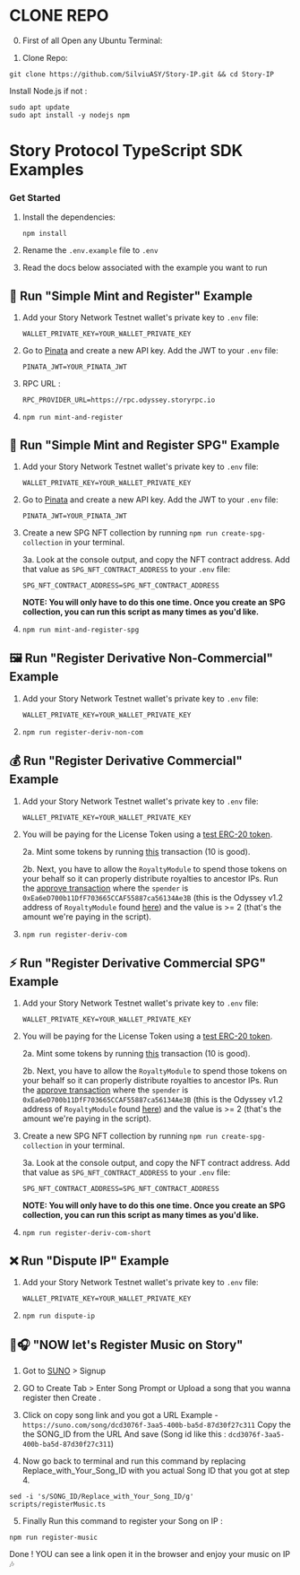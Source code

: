 # CLONE REPO
0. First of all Open any Ubuntu Terminal:

1. Clone Repo:
```
git clone https://github.com/SilviuASY/Story-IP.git && cd Story-IP
```
Install Node.js if not :

```
sudo apt update
sudo apt install -y nodejs npm
```



# Story Protocol TypeScript SDK Examples

### Get Started

1. Install the dependencies:

    ```
    npm install
    ```

2. Rename the `.env.example` file to `.env`

3. Read the docs below associated with the example you want to run

## 📄 Run "Simple Mint and Register" Example

1. Add your Story Network Testnet wallet's private key to `.env` file:

    ```
    WALLET_PRIVATE_KEY=YOUR_WALLET_PRIVATE_KEY
    ```

2. Go to [Pinata](https://pinata.cloud/) and create a new API key. Add the JWT to your `.env` file:

    ```
    PINATA_JWT=YOUR_PINATA_JWT
    ```

3. RPC URL : 
    ```
    RPC_PROVIDER_URL=https://rpc.odyssey.storyrpc.io
    ```

3. `npm run mint-and-register`

## 📄 Run "Simple Mint and Register SPG" Example

1. Add your Story Network Testnet wallet's private key to `.env` file:

    ```
    WALLET_PRIVATE_KEY=YOUR_WALLET_PRIVATE_KEY
    ```

2. Go to [Pinata](https://pinata.cloud/) and create a new API key. Add the JWT to your `.env` file:

    ```
    PINATA_JWT=YOUR_PINATA_JWT
    ```

3. Create a new SPG NFT collection by running `npm run create-spg-collection` in your terminal.

    3a. Look at the console output, and copy the NFT contract address. Add that value as `SPG_NFT_CONTRACT_ADDRESS` to your `.env` file:

    ```
    SPG_NFT_CONTRACT_ADDRESS=SPG_NFT_CONTRACT_ADDRESS
    ```

    **NOTE: You will only have to do this one time. Once you create an SPG collection, you can run this script as many times as you'd like.**

4. `npm run mint-and-register-spg`

## 🖼️ Run "Register Derivative Non-Commercial" Example

1. Add your Story Network Testnet wallet's private key to `.env` file:

    ```
    WALLET_PRIVATE_KEY=YOUR_WALLET_PRIVATE_KEY
    ```

2. `npm run register-deriv-non-com`

## 💰 Run "Register Derivative Commercial" Example

1. Add your Story Network Testnet wallet's private key to `.env` file:

    ```
    WALLET_PRIVATE_KEY=YOUR_WALLET_PRIVATE_KEY
    ```

2. You will be paying for the License Token using a [test ERC-20 token](https://odyssey.storyscan.xyz/address/0xC0F6E387aC0B324Ec18EAcf22EE7271207dCE3d5).

    2a. Mint some tokens by running [this](https://odyssey.storyscan.xyz/address/0xC0F6E387aC0B324Ec18EAcf22EE7271207dCE3d5?tab=write_contract#0x40c10f19) transaction (10 is good).

    2b. Next, you have to allow the `RoyaltyModule` to spend those tokens on your behalf so it can properly distribute royalties to ancestor IPs. Run the [approve transaction](https://odyssey.storyscan.xyz/address/0xC0F6E387aC0B324Ec18EAcf22EE7271207dCE3d5?tab=write_contract#0x095ea7b3) where the `spender` is `0xEa6eD700b11DfF703665CCAF55887ca56134Ae3B` (this is the Odyssey v1.2 address of `RoyaltyModule` found [here](https://docs.story.foundation/docs/deployed-smart-contracts)) and the value is >= 2 (that's the amount we're paying in the script).

3. `npm run register-deriv-com`

## ⚡ Run "Register Derivative Commercial SPG" Example

1. Add your Story Network Testnet wallet's private key to `.env` file:

    ```
    WALLET_PRIVATE_KEY=YOUR_WALLET_PRIVATE_KEY
    ```

2. You will be paying for the License Token using a [test ERC-20 token](https://odyssey.storyscan.xyz/address/0xC0F6E387aC0B324Ec18EAcf22EE7271207dCE3d5).

    2a. Mint some tokens by running [this](https://odyssey.storyscan.xyz/address/0xC0F6E387aC0B324Ec18EAcf22EE7271207dCE3d5?tab=write_contract#0x40c10f19) transaction (10 is good).

    2b. Next, you have to allow the `RoyaltyModule` to spend those tokens on your behalf so it can properly distribute royalties to ancestor IPs. Run the [approve transaction](https://odyssey.storyscan.xyz/address/0xC0F6E387aC0B324Ec18EAcf22EE7271207dCE3d5?tab=write_contract#0x095ea7b3) where the `spender` is `0xEa6eD700b11DfF703665CCAF55887ca56134Ae3B` (this is the Odyssey v1.2 address of `RoyaltyModule` found [here](https://docs.story.foundation/docs/deployed-smart-contracts)) and the value is >= 2 (that's the amount we're paying in the script).

3. Create a new SPG NFT collection by running `npm run create-spg-collection` in your terminal.

    3a. Look at the console output, and copy the NFT contract address. Add that value as `SPG_NFT_CONTRACT_ADDRESS` to your `.env` file:

    ```
    SPG_NFT_CONTRACT_ADDRESS=SPG_NFT_CONTRACT_ADDRESS
    ```

    **NOTE: You will only have to do this one time. Once you create an SPG collection, you can run this script as many times as you'd like.**

4. `npm run register-deriv-com-short`

## ❌ Run "Dispute IP" Example

1. Add your Story Network Testnet wallet's private key to `.env` file:

    ```
    WALLET_PRIVATE_KEY=YOUR_WALLET_PRIVATE_KEY
    ```

2. `npm run dispute-ip`


## 🎵🎧 "NOW let's Register Music on Story"

1. Got to [SUNO](https://suno.com/) > Signup

2. GO to Create Tab > Enter Song Prompt or Upload a song that you wanna register then Create .

3. Click on copy song link and you got a URL Example - `https://suno.com/song/dcd3076f-3aa5-400b-ba5d-87d30f27c311` Copy the the SONG_ID from the URL And save (Song id like this : `dcd3076f-3aa5-400b-ba5d-87d30f27c311`)

4. Now go back to terminal and run this command by replacing Replace_with_Your_Song_ID with you actual Song ID that you got at step 4.
```
sed -i 's/SONG_ID/Replace_with_Your_Song_ID/g' scripts/registerMusic.ts
```
5. Finally Run this command to register your Song on IP :
```
npm run register-music
```
Done ! YOU can see a link open it in the browser and enjoy your music on IP 🎶
